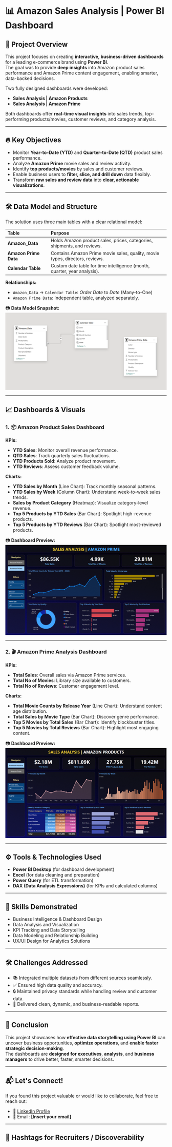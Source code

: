 # 📊 Amazon Sales Analysis | Power BI Dashboard

## 📝 Project Overview
This project focuses on creating **interactive, business-driven dashboards** for a leading e-commerce brand using **Power BI**.  
The goal was to provide **deep insights** into Amazon product sales performance and Amazon Prime content engagement, enabling smarter, data-backed decisions.

Two fully designed dashboards were developed:
- **Sales Analysis | Amazon Products**
- **Sales Analysis | Amazon Prime**

Both dashboards offer **real-time visual insights** into sales trends, top-performing products/movies, customer reviews, and category analysis.

---

## 🔥 Key Objectives
- Monitor **Year-to-Date (YTD)** and **Quarter-to-Date (QTD)** product sales performance.
- Analyze **Amazon Prime** movie sales and review activity.
- Identify **top products/movies** by sales and customer reviews.
- Enable business users to **filter, slice, and drill down** data flexibly.
- Transform **raw sales and review data** into **clear, actionable visualizations**.

---

## 🛠️ Data Model and Structure

The solution uses three main tables with a clear relational model:

| Table | Purpose |
|:------|:--------|
| **Amazon_Data** | Holds Amazon product sales, prices, categories, shipments, and reviews. |
| **Amazon Prime Data** | Contains Amazon Prime movie sales, quality, movie types, directors, reviews. |
| **Calendar Table** | Custom date table for time intelligence (month, quarter, year analysis). |

**Relationships:**
- `Amazon_Data` → `Calendar Table`: *Order Date* to *Date* (Many-to-One)
- `Amazon Prime Data`: Independent table, analyzed separately.

📷 **Data Model Snapshot:**  
![Data Model Preview](https://github.com/muralikrishna-v/Amazon-products-sales-analysis-dashboard/blob/main/Screenshot%202025-04-27%20011449.png)

---

## 📈 Dashboards & Visuals

### 1. 📦 Amazon Product Sales Dashboard

**KPIs:**
- **YTD Sales**: Monitor overall revenue performance.
- **QTD Sales**: Track quarterly sales fluctuations.
- **YTD Products Sold**: Analyze product movement.
- **YTD Reviews**: Assess customer feedback volume.

**Charts:**
- **YTD Sales by Month** (Line Chart): Track monthly seasonal patterns.
- **YTD Sales by Week** (Column Chart): Understand week-to-week sales trends.
- **Sales by Product Category** (Heatmap): Visualize category-level revenue.
- **Top 5 Products by YTD Sales** (Bar Chart): Spotlight high-revenue products.
- **Top 5 Products by YTD Reviews** (Bar Chart): Spotlight most-reviewed products.

📷 **Dashboard Preview:**  
![Amazon Product Dashboard](https://github.com/muralikrishna-v/Amazon-products-sales-analysis-dashboard/blob/main/Screenshot%202025-04-27%20011335.png)

---

### 2. 🎬 Amazon Prime Analysis Dashboard

**KPIs:**
- **Total Sales**: Overall sales via Amazon Prime services.
- **Total No of Movies**: Library size available to customers.
- **Total No of Reviews**: Customer engagement level.

**Charts:**
- **Total Movie Counts by Release Year** (Line Chart): Understand content age distribution.
- **Total Sales by Movie Type** (Bar Chart): Discover genre performance.
- **Top 5 Movies by Total Sales** (Bar Chart): Identify blockbuster titles.
- **Top 5 Movies by Total Reviews** (Bar Chart): Highlight most engaging content.

📷 **Dashboard Preview:**  
![Amazon Prime Dashboard](https://github.com/muralikrishna-v/Amazon-products-sales-analysis-dashboard/blob/main/Screenshot%202025-04-27%20011309.png)

---

## ⚙️ Tools & Technologies Used
- **Power BI Desktop** (for dashboard development)
- **Excel** (for data cleaning and preparation)
- **Power Query** (for ETL transformation)
- **DAX (Data Analysis Expressions)** (for KPIs and calculated columns)

---

## 🚀 Skills Demonstrated
- Business Intelligence & Dashboard Design
- Data Analysis and Visualization
- KPI Tracking and Data Storytelling
- Data Modeling and Relationship Building
- UX/UI Design for Analytics Solutions

---

## 🛠 Challenges Addressed
- 📚 Integrated multiple datasets from different sources seamlessly.
- ✅ Ensured high data quality and accuracy.
- 🔒 Maintained privacy standards while handling review and customer data.
- 🎯 Delivered clean, dynamic, and business-readable reports.

---

## 📌 Conclusion
This project showcases how **effective data storytelling using Power BI** can uncover business opportunities, **optimize operations**, and **enable faster strategic decision-making**.  
The dashboards are **designed for executives**, **analysts**, and **business managers** to drive better, faster, smarter decisions.

---

## 📬 Let's Connect!
If you found this project valuable or would like to collaborate, feel free to reach out:

- 🔗 [LinkedIn Profile](https://www.linkedin.com/in/muralikvasantha/)
- 📧 Email: **[Insert your email]**

---

## 🔖 Hashtags for Recruiters / Discoverability

